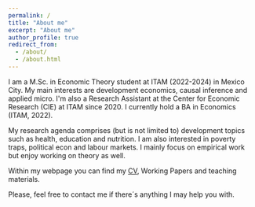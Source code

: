 ```yaml
---
permalink: /
title: "About me"
excerpt: "About me"
author_profile: true
redirect_from: 
  - /about/
  - /about.html
---
```


I am a M.Sc. in Economic Theory student at ITAM (2022-2024) in Mexico City. My main interests are development economics, causal inference and applied micro. I'm also a Research Assistant at the Center for Economic Research (CIE) at ITAM since 2020. I currently hold a BA in Economics (ITAM, 2022).

My research agenda comprises (but is not limited to) development topics such as health, education and nutrition. I am also interested in poverty traps, political econ and labour markets. I mainly focus on empirical work but enjoy working on theory as well.

Within my webpage you can find my [CV](https://robertoglz.github.io/files/gonzalezroberto_cv.pdf), Working Papers and teaching materials.

Please, feel free to contact me if there´s anything I may help you with.

